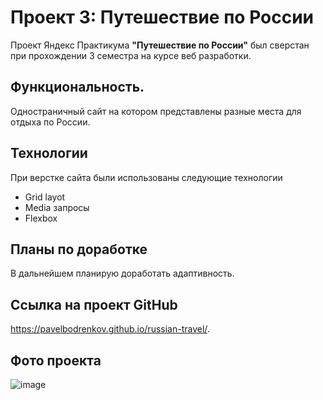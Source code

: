 # Проект 3: Путешествие по России

Проект Яндекс Практикума **"Путешествие по России"** был сверстан при прохождении 3 семестра на курсе веб разработки.

## Функциональность.
Одностраничный сайт на котором представлены разные места для отдыха по России.

## Технологии
При верстке сайта были использованы следующие технологии
* Grid layot
* Media запросы
* Flexbox

## Планы по доработке
В дальнейшем планирую доработать адаптивность.

## Ссылка на проект GitHub
https://pavelbodrenkov.github.io/russian-travel/.

## Фото проекта
![image](https://user-images.githubusercontent.com/70709823/110811259-97992200-8297-11eb-95a4-3a82b53c1add.png)
